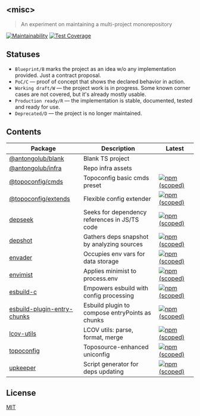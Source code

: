 ## &lt;misc&gt;
> An experiment on maintaining a multi-project monorepository

[![Maintainability](https://api.codeclimate.com/v1/badges/1e70108b3273470415c7/maintainability)](https://codeclimate.com/github/antongolub/misc/maintainability)
[![Test Coverage](https://api.codeclimate.com/v1/badges/1e70108b3273470415c7/test_coverage)](https://codeclimate.com/github/antongolub/misc/test_coverage)

## Statuses

* `Blueprint/B` marks the project as an idea w/o any implementation provided. Just a contract proposal.   
* `PoC/C` — proof of concept that shows the declared behavior in action.
* `Working draft/W` — the project work is in progress. Some known corner cases are not covered, but it's already mostly usable.
* `Production ready/R` — the implementation is stable, documented, tested and ready for use.
* `Deprecated/D` — the project is no longer maintained.

## Contents
| Package | Description | Latest |
|---------|-------------|--------|
| [@antongolub/blank](./packages/blank) | Blank TS project |  |
| [@antongolub/infra](./packages/infra) | Repo infra assets |  |
| [@topoconfig/cmds](./packages/topoconfig/cmds) | Topoconfig basic cmds preset | [![npm (scoped)](https://img.shields.io/npm/v/@topoconfig/cmds/latest.svg?label=&color=white)](https://www.npmjs.com/package/@topoconfig/cmds) |
| [@topoconfig/extends](./packages/topoconfig/extends) | Flexible config extender | [![npm (scoped)](https://img.shields.io/npm/v/@topoconfig/extends/latest.svg?label=&color=white)](https://www.npmjs.com/package/@topoconfig/extends) |
| [depseek](./packages/dep/depseek) | Seeks for dependency references in JS/TS code | [![npm (scoped)](https://img.shields.io/npm/v/depseek/latest.svg?label=&color=white)](https://www.npmjs.com/package/depseek) |
| [depshot](./packages/dep/depshot) | Gathers deps snapshot by analyzing sources | [![npm (scoped)](https://img.shields.io/npm/v/depshot/latest.svg?label=&color=white)](https://www.npmjs.com/package/depshot) |
| [envader](./packages/env/envader) | Occupies env vars for data storage | [![npm (scoped)](https://img.shields.io/npm/v/envader/latest.svg?label=&color=white)](https://www.npmjs.com/package/envader) |
| [envimist](./packages/env/envimist) | Applies minimist to process.env | [![npm (scoped)](https://img.shields.io/npm/v/envimist/latest.svg?label=&color=white)](https://www.npmjs.com/package/envimist) |
| [esbuild-c](./packages/esbuild/c) | Empowers esbuild with config processing | [![npm (scoped)](https://img.shields.io/npm/v/esbuild-c/latest.svg?label=&color=white)](https://www.npmjs.com/package/esbuild-c) |
| [esbuild-plugin-entry-chunks](./packages/esbuild/plugin-entry-chunks) | Esbuild plugin to compose entryPoints as chunks | [![npm (scoped)](https://img.shields.io/npm/v/esbuild-plugin-entry-chunks/latest.svg?label=&color=white)](https://www.npmjs.com/package/esbuild-plugin-entry-chunks) |
| [lcov-utils](./packages/lcov-utils) | LCOV utils: parse, format, merge | [![npm (scoped)](https://img.shields.io/npm/v/lcov-utils/latest.svg?label=&color=white)](https://www.npmjs.com/package/lcov-utils) |
| [topoconfig](./packages/topoconfig/core) | Toposource-enhanced uniconfig | [![npm (scoped)](https://img.shields.io/npm/v/topoconfig/latest.svg?label=&color=white)](https://www.npmjs.com/package/topoconfig) |
| [upkeeper](./packages/upkeeper) | Script generator for deps updating | [![npm (scoped)](https://img.shields.io/npm/v/upkeeper/latest.svg?label=&color=white)](https://www.npmjs.com/package/upkeeper) |

## License
[MIT](./LICENSE)

